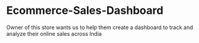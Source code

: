 # Ecommerce-Sales-Dashboard
Owner of this store wants us to help them create a dashboard to track and analyze their online sales across India
